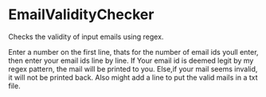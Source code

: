 # EmailValidityChecker
Checks the validity of input emails using regex.

Enter a number on the first line, thats for the number of email ids youll enter, then enter your email ids line by line. 
If Your email id is deemed legit by my regex pattern, the mail will be printed to you.
Else,if  your mail seems invalid, it will not be printed back. Also might add a line to put the valid mails in a txt file.
